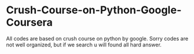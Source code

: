 # Crush-Course-on-Python-Google-Coursera
All codes are based on crush course on python by google.
Sorry codes are not well organized, but if we search u will found all hard answer.
